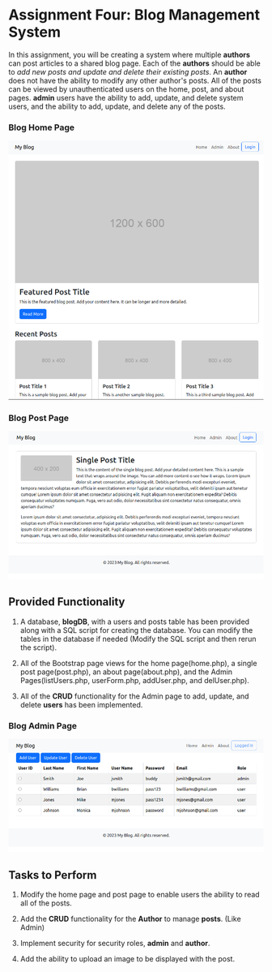 # Assignment Four: Blog Management System

In this assignment, you will be creating a system where multiple **authors** can post articles to a shared blog page.  Each of the **authors** should be able to *add new posts and update and delete their existing posts*. An **author** does not have the ability to modify any other author's posts. All of the posts can be viewed by unauthenticated users on the home, post, and about pages. **admin** users have the ability to add, update, and delete system users, and the ability to add, update, and delete any of the posts.

### Blog Home Page
<img src="blogHome.png" alt="home">


### Blog Post Page
<img src="blogPost.png" alt="post">


## Provided Functionality

1. A database, **blogDB**, with a users and posts table has been provided along with a SQL script for creating the database. You can modify the tables in the database if needed (Modify the SQL script and then rerun the script).

2. All of the Bootstrap page views for the home page(home.php), a single post page(post.php), an about page(about.php), and the Admin Pages(listUsers.php, userForm.php, addUser.php, and delUser.php).

3. All of the **CRUD** functionality for the Admin page to add, update, and delete **users** has been implemented.

### Blog Admin Page
<img src="blogAdmin.png" alt="Admin">

## Tasks to Perform

1. Modify the home page and post page to enable users the ability to read all of the posts.

2. Add the **CRUD** functionality for the **Author** to manage **posts**. (Like Admin)

3. Implement security for security roles, **admin** and **author**.

4. Add the ability to upload an image to be displayed with the post.

